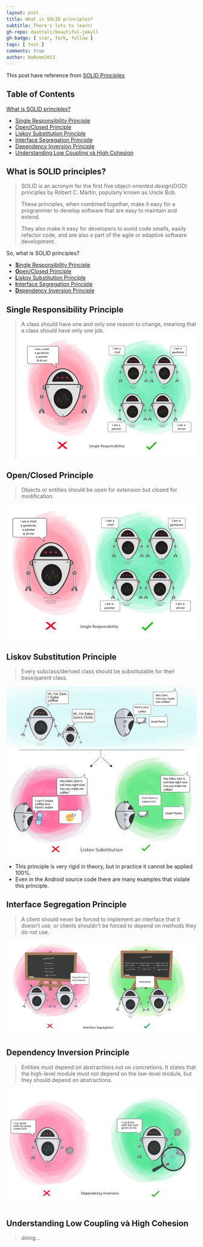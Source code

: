 ```yaml
---
layout: post
title: What is SOLID principles?
subtitle: There's lots to learn!
gh-repo: daattali/beautiful-jekyll
gh-badge: [ star, fork, follow ]
tags: [ test ]
comments: true
author: NoRoom2013
---
```


This post have reference
from [SOLID Principles](https://medium.com/backticks-tildes/the-s-o-l-i-d-principles-in-pictures-b34ce2f1e898)

## Table of Contents

[What is SOLID principles?](#what-is-solid-principles)

- [Single Responsibility Principle](#single-responsibility-principle)
- [Open/Closed Principle](#openclosed-principle)
- [Liskov Substitution Principle](#liskov-substitution-principle)
- [Interface Segregation Principle](#interface-segregation-principle)
- [Dependency Inversion Principle](#dependency-inversion-principle)
- [Understanding Low Coupling và High Cohesion](#understanding-low-coupling-và-high-cohesion)

## What is SOLID principles?

> SOLID is an acronym for the first five object-oriented design(OOD) principles by Robert C. Martin, popularly known as
> Uncle Bob.
>
> These principles, when combined together, make it easy for a programmer to develop software that are easy to maintain
> and extend.
>
> They also make it easy for developers to avoid code smells, easily refactor code, and are also a part of the agile or
> adaptive software development.

So, what is SOLID principles?

- [**S**ingle Responsibility Principle](#single-responsibility-principle)
- [**O**pen/Closed Principle](#openclosed-principle)
- [**L**iskov Substitution Principle](#liskov-substitution-principle)
- [**I**nterface Segregation Principle](#interface-segregation-principle)
- [**D**ependency Inversion Principle](#dependency-inversion-principle)

## Single Responsibility Principle

> A class should have one and only one reason to change, meaning that a class should have only one job.
![Single Responsibility Principle](../assets/img/2023-12-12-solid-principles/single-responsibility-principle.webp)

## Open/Closed Principle

> Objects or entities should be open for extension but closed for modification.

![Open/Closed Principle](../assets/img/2023-12-12-solid-principles/open-closed-principle.webp)

## Liskov Substitution Principle

> Every subclass/derived class should be substitutable for their base/parent class.

![Liskov Substitution Principle](../assets/img/2023-12-12-solid-principles/liskov-substitution-principle.webp)

- This principle is very rigid in theory, but in practice it cannot be applied 100%.
- Even in the Android source code there are many examples that violate this principle.

## Interface Segregation Principle

> A client should never be forced to implement an interface that it doesn’t use, or clients shouldn’t be forced to
> depend on methods they do not use.

![Interface Segregation Principle](../assets/img/2023-12-12-solid-principles/interface-segregation-principle.webp)

## Dependency Inversion Principle

> Entities must depend on abstractions not on concretions. It states that the high-level module must not depend on the
> low-level module, but they should depend on abstractions.

![Dependency Inversion Principle](../assets/img/2023-12-12-solid-principles/dependency-inversion-principle.webp)

## Understanding Low Coupling và High Cohesion
> doing...
